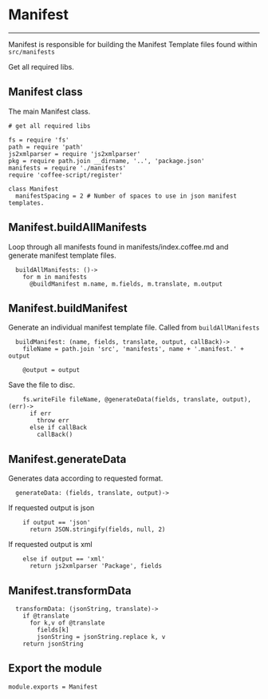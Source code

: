 # Manifest
-----
Manifest is responsible for building the Manifest Template files found within
`src/manifests`

Get all required libs.

## Manifest class
The main Manifest class.

    # get all required libs

    fs = require 'fs'
    path = require 'path'
    js2xmlparser = require 'js2xmlparser'
    pkg = require path.join __dirname, '..', 'package.json'
    manifests = require './manifests'
    require 'coffee-script/register'

    class Manifest
      manifestSpacing = 2 # Number of spaces to use in json manifest templates.

## Manifest.buildAllManifests
Loop through all manifests found in manifests/index.coffee.md and generate
manifest template files.

      buildAllManifests: ()->
        for m in manifests
          @buildManifest m.name, m.fields, m.translate, m.output

## Manifest.buildManifest
Generate an individual manifest template file. Called from `buildAllManifests`

      buildManifest: (name, fields, translate, output, callBack)->
        fileName = path.join 'src', 'manifests', name + '.manifest.' + output
        
        @output = output

Save the file to disc.

        fs.writeFile fileName, @generateData(fields, translate, output), (err)->
          if err
            throw err
          else if callBack
            callBack()

## Manifest.generateData

Generates data according to requested format.

      generateData: (fields, translate, output)->

If requested output is json

        if output == 'json'
          return JSON.stringify(fields, null, 2)

If requested output is xml

        else if output == 'xml'
          return js2xmlparser 'Package', fields

## Manifest.transformData

      transformData: (jsonString, translate)->
        if @translate
          for k,v of @translate
            fields[k]
            jsonString = jsonString.replace k, v
        return jsonString

## Export the module

    module.exports = Manifest